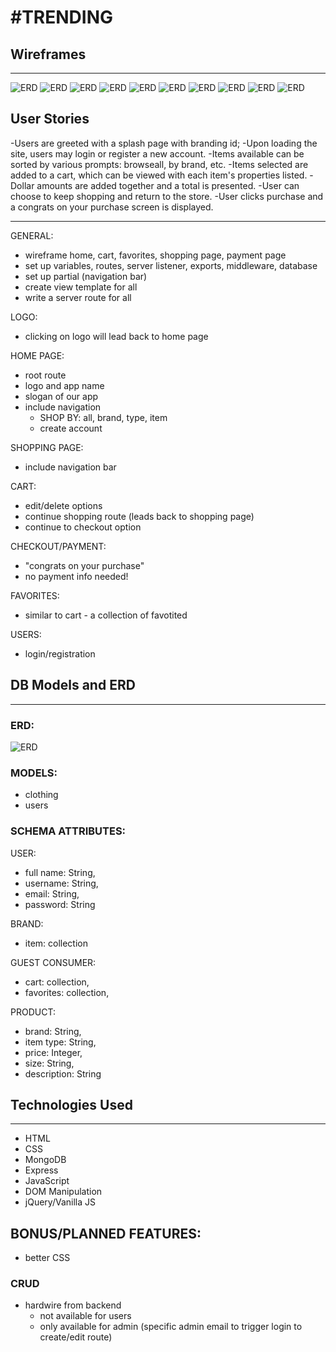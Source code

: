 # #TRENDING  


## Wireframes
---
![ERD](images/coversheet.jpg)
![ERD](images/login.jpg)
![ERD](images/register.jpg)
![ERD](images/browseall.jpg)
![ERD](images/bybrand.jpg)
![ERD](images/bystyle.jpg)
![ERD](images/byprice.jpg)
![ERD](images/cart.jpg)
![ERD](images/purchase.jpg)
![ERD](images/Models.png)



## User Stories

-Users are greeted with a splash page with branding id;
-Upon loading the site, users may login or register a new account.
-Items available can be sorted by various prompts: browseall, by   brand, etc.
-Items selected are added to a cart, which can be viewed with each item's properties listed. 
-Dollar amounts are added together and a total is presented. 
-User can choose to keep shopping and return to the store.
-User clicks purchase and a congrats on your purchase screen is displayed. 

---
GENERAL:
- wireframe home, cart, favorites, shopping page, payment page
- set up variables, routes, server listener, exports, middleware, database
- set up partial (navigation bar)
- create view template for all
- write a server route for all


LOGO:
- clicking on logo will lead back to home page


HOME PAGE:
- root route
- logo and app name
- slogan of our app
- include navigation 
    - SHOP BY: all, brand, type, item
    - create account


SHOPPING PAGE:
- include navigation bar


CART:
- edit/delete options
- continue shopping route (leads back to shopping page)
- continue to checkout option


CHECKOUT/PAYMENT:
- "congrats on your purchase"
- no payment info needed!


FAVORITES:
- similar to cart - a collection of favotited


USERS:
- login/registration



## DB Models and ERD
---
### ERD:
![ERD](images/Models.jpg)

### MODELS:
- clothing
- users

### SCHEMA ATTRIBUTES:
USER:
- full name: String,
- username: String,
- email: String,
- password: String

BRAND:
- item: collection

GUEST CONSUMER:
- cart: collection,
- favorites: collection,


PRODUCT:
- brand: String,
- item type: String,
- price: Integer,
- size: String,
- description: String

## Technologies Used
---
- HTML
- CSS
- MongoDB
- Express
- JavaScript
- DOM Manipulation
- jQuery/Vanilla JS

## BONUS/PLANNED FEATURES:
- better CSS
### CRUD
- hardwire from backend 
    - not available for users
    - only available for admin (specific admin email to trigger login to create/edit route)

